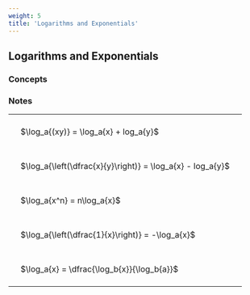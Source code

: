 ```yaml
---
weight: 5
title: 'Logarithms and Exponentials'
---
```


## Logarithms and Exponentials

###   Concepts 




###   Notes 
<style type="text/css">
#T_35e5ec7eb55acd1a th.col_heading {
  text-align: left;
  font-size: 1em;
}
#T_35e5ec7eb55acd1a td {
  text-align: left;
  font-size: 1em;
  padding: 1.5em;
}
</style>
<table id="T_35e5ec7eb55acd1a">
  <thead>
  </thead>
  <tbody>
    <tr>
      <td id="T_35e5ec7eb55acd1a_row0_col0" class="data row0 col0" >$\log_a{(xy)} = \log_a{x} + log_a{y}$</td>
    </tr>
    <tr>
      <td id="T_35e5ec7eb55acd1a_row1_col0" class="data row1 col0" >$\log_a{\left(\dfrac{x}{y}\right)} = \log_a{x} - log_a{y}$</td>
    </tr>
    <tr>
      <td id="T_35e5ec7eb55acd1a_row2_col0" class="data row2 col0" >$\log_a{x^n} = n\log_a{x}$</td>
    </tr>
    <tr>
      <td id="T_35e5ec7eb55acd1a_row3_col0" class="data row3 col0" >$\log_a{\left(\dfrac{1}{x}\right)} = -\log_a{x}$</td>
    </tr>
    <tr>
      <td id="T_35e5ec7eb55acd1a_row4_col0" class="data row4 col0" >$\log_a{x} = \dfrac{\log_b{x}}{\log_b{a}}$</td>
    </tr>
  </tbody>
</table>

